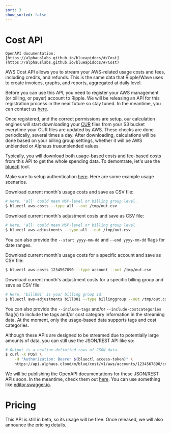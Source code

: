 ```yaml
---
sort: 3
show_sorted: false
---
```


# Cost API

```note
OpenAPI documentation: [https://alphauslabs.github.io/blueapidocs/#/Cost](https://alphauslabs.github.io/blueapidocs/#/Cost)
```

AWS Cost API allows you to stream your AWS-related usage costs and fees, including credits, and refunds. This is the same data that Ripple/Wave uses to create invoices, graphs, and reports, aggregated at daily level.

Before you can use this API, you need to register your AWS management (or billing, or payer) account to Ripple. We will be releasing an API for this registration process in the near future so stay tuned. In the meantime, you can contact us [here](https://alphaus.cloud/en/inquiry/).

Once registered, and the correct permissions are setup, our calculation engines will start downloading your [CUR](https://aws.amazon.com/aws-cost-management/aws-cost-and-usage-reporting/) files from your S3 bucket everytime your CUR files are updated by AWS. These checks are done periodically, several times a day. After downloading, calculations will be done based on your billing group settings, whether it will be AWS unblended or Alphaus trueunblended values.

Typically, you will download both usage-based costs and fee-based costs from this API to get the whole spending data. To demontrate, let's use the [bluectl](https://github.com/alphauslabs/bluectl) tool.

Make sure to setup authentication [here](https://alphauslabs.github.io/blueapi/authentication/apikey.html). Here are some example usage scenarios.

Download current month's usage costs and save as CSV file:

```bash
# Here, 'all' could mean MSP-level or billing group level.
$ bluectl aws-costs --type all --out /tmp/out.csv
```

Download current month's adjustment costs and save as CSV file:

```bash
# Here, 'all' could mean MSP-level or billing group level.
$ bluectl aws-adjustments --type all --out /tmp/out.csv
```

You can also provide the `--start yyyy-mm-dd` and `--end yyyy-mm-dd` flags for date ranges.

Download current month's usage costs for a specific account and save as CSV file:

```bash
$ bluectl aws-costs 1234567890 --type account --out /tmp/out.csv
```

Download current month's adjustment costs for a specific billing group and save as CSV file:

```bash
# Here, 'bill001' is your billing group id.
$ bluectl aws-adjustments bill001 --type billinggroup --out /tmp/out.csv
```

You can also provide the `--include-tags` and/or `--include-costcategories` flag(s) to include the tags and/or cost category information in the streaming data. At the moment, only the usage-based data supports tags and cost categories.

Although these APIs are designed to be streamed due to potentially large amounts of data, you can still use the JSON/REST API like so:

```bash
# Output is a newline-delimited rows of JSON data.
$ curl -X POST \
    -H "Authorization: Bearer $(bluectl access-token)" \
    https://api.alphaus.cloud/m/blue/cost/v1/aws/accounts/1234567890/costs:readAccountCosts
```

We will be publishing the OpenAPI documentations for these JSON/REST APIs soon. In the meantime, check them out [here](https://github.com/alphauslabs/blueapi/tree/main/openapiv2). You can use something like [editor.swagger.io](https://editor.swagger.io/).

# Pricing

This API is still in beta, so its usage will be free. Once released, we will also announce the pricing details.
